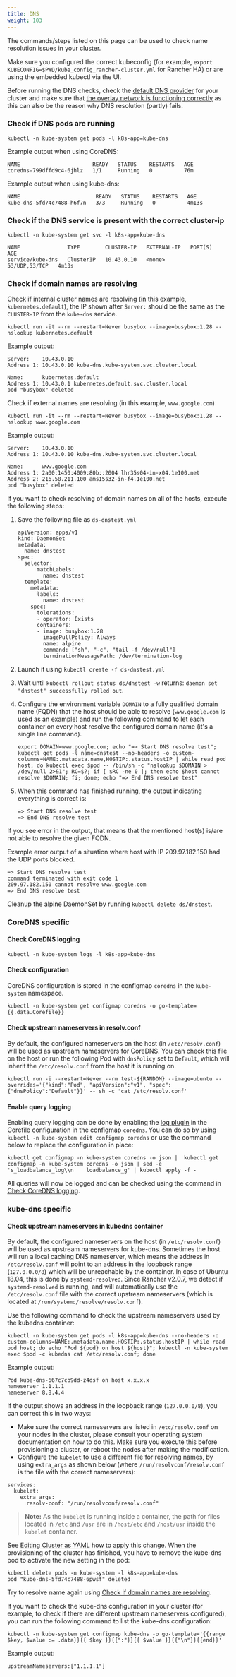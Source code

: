 ```yaml
---
title: DNS
weight: 103
---
```


The commands/steps listed on this page can be used to check name resolution issues in your cluster.

Make sure you configured the correct kubeconfig (for example, `export KUBECONFIG=$PWD/kube_config_rancher-cluster.yml` for Rancher HA) or are using the embedded kubectl via the UI.

Before running the DNS checks, check the [default DNS provider]({{<baseurl>}}/rancher/v2.0.x-v2.4.x/en/cluster-provisioning/rke-clusters/options/#default-dns-provider) for your cluster and make sure that [the overlay network is functioning correctly]({{<baseurl>}}/rancher/v2.0.x-v2.4.x/en/troubleshooting/networking/#check-if-overlay-network-is-functioning-correctly) as this can also be the reason why DNS resolution (partly) fails.

### Check if DNS pods are running

```
kubectl -n kube-system get pods -l k8s-app=kube-dns
```

Example output when using CoreDNS:
```
NAME                       READY   STATUS    RESTARTS   AGE
coredns-799dffd9c4-6jhlz   1/1     Running   0          76m
```

Example output when using kube-dns:
```
NAME                        READY   STATUS    RESTARTS   AGE
kube-dns-5fd74c7488-h6f7n   3/3     Running   0          4m13s
```

### Check if the DNS service is present with the correct cluster-ip

```
kubectl -n kube-system get svc -l k8s-app=kube-dns
```

```
NAME               TYPE        CLUSTER-IP   EXTERNAL-IP   PORT(S)         AGE
service/kube-dns   ClusterIP   10.43.0.10   <none>        53/UDP,53/TCP   4m13s
```

### Check if domain names are resolving

Check if internal cluster names are resolving (in this example, `kubernetes.default`), the IP shown after `Server:` should be the same as the `CLUSTER-IP` from the `kube-dns` service.

```
kubectl run -it --rm --restart=Never busybox --image=busybox:1.28 -- nslookup kubernetes.default
```

Example output:
```
Server:    10.43.0.10
Address 1: 10.43.0.10 kube-dns.kube-system.svc.cluster.local

Name:      kubernetes.default
Address 1: 10.43.0.1 kubernetes.default.svc.cluster.local
pod "busybox" deleted
```

Check if external names are resolving (in this example, `www.google.com`)

```
kubectl run -it --rm --restart=Never busybox --image=busybox:1.28 -- nslookup www.google.com
```

Example output:
```
Server:    10.43.0.10
Address 1: 10.43.0.10 kube-dns.kube-system.svc.cluster.local

Name:      www.google.com
Address 1: 2a00:1450:4009:80b::2004 lhr35s04-in-x04.1e100.net
Address 2: 216.58.211.100 ams15s32-in-f4.1e100.net
pod "busybox" deleted
```

If you want to check resolving of domain names on all of the hosts, execute the following steps:

1. Save the following file as `ds-dnstest.yml`

    ```
    apiVersion: apps/v1
    kind: DaemonSet
    metadata:
      name: dnstest
    spec:
      selector:
          matchLabels:
            name: dnstest
      template:
        metadata:
          labels:
            name: dnstest
        spec:
          tolerations:
          - operator: Exists
          containers:
          - image: busybox:1.28
            imagePullPolicy: Always
            name: alpine
            command: ["sh", "-c", "tail -f /dev/null"]
            terminationMessagePath: /dev/termination-log
    ```

2. Launch it using `kubectl create -f ds-dnstest.yml`
3. Wait until `kubectl rollout status ds/dnstest -w` returns: `daemon set "dnstest" successfully rolled out`.
4. Configure the environment variable `DOMAIN` to a fully qualified domain name (FQDN) that the host should be able to resolve (`www.google.com` is used as an example) and run the following command to let each container on every host resolve the configured domain name (it's a single line command).

    ```
    export DOMAIN=www.google.com; echo "=> Start DNS resolve test"; kubectl get pods -l name=dnstest --no-headers -o custom-columns=NAME:.metadata.name,HOSTIP:.status.hostIP | while read pod host; do kubectl exec $pod -- /bin/sh -c "nslookup $DOMAIN > /dev/null 2>&1"; RC=$?; if [ $RC -ne 0 ]; then echo $host cannot resolve $DOMAIN; fi; done; echo "=> End DNS resolve test"
    ```

5. When this command has finished running, the output indicating everything is correct is:

    ```
    => Start DNS resolve test
    => End DNS resolve test
    ```

If you see error in the output, that means that the mentioned host(s) is/are not able to resolve the given FQDN.

Example error output of a situation where host with IP 209.97.182.150 had the UDP ports blocked.

```
=> Start DNS resolve test
command terminated with exit code 1
209.97.182.150 cannot resolve www.google.com
=> End DNS resolve test
```

Cleanup the alpine DaemonSet by running `kubectl delete ds/dnstest`.

### CoreDNS specific

#### Check CoreDNS logging

```
kubectl -n kube-system logs -l k8s-app=kube-dns
```

#### Check configuration

CoreDNS configuration is stored in the configmap `coredns` in the `kube-system` namespace.

```
kubectl -n kube-system get configmap coredns -o go-template={{.data.Corefile}}
```

#### Check upstream nameservers in resolv.conf

By default, the configured nameservers on the host (in `/etc/resolv.conf`) will be used as upstream nameservers for CoreDNS. You can check this file on the host or run the following Pod with `dnsPolicy` set to `Default`, which will inherit the `/etc/resolv.conf` from the host it is running on.

```
kubectl run -i --restart=Never --rm test-${RANDOM} --image=ubuntu --overrides='{"kind":"Pod", "apiVersion":"v1", "spec": {"dnsPolicy":"Default"}}' -- sh -c 'cat /etc/resolv.conf'
```

#### Enable query logging

Enabling query logging can be done by enabling the [log plugin](https://coredns.io/plugins/log/) in the Corefile configuration in the configmap `coredns`. You can do so by using `kubectl -n kube-system edit configmap coredns` or use the command below to replace the configuration in place:

```
kubectl get configmap -n kube-system coredns -o json |  kubectl get configmap -n kube-system coredns -o json | sed -e 's_loadbalance_log\\n    loadbalance_g' | kubectl apply -f -
```

All queries will now be logged and can be checked using the command in [Check CoreDNS logging](#check-coredns-logging).

### kube-dns specific

#### Check upstream nameservers in kubedns container

By default, the configured nameservers on the host (in `/etc/resolv.conf`) will be used as upstream nameservers for kube-dns. Sometimes the host will run a local caching DNS nameserver, which means the address in `/etc/resolv.conf` will point to an address in the loopback range (`127.0.0.0/8`) which will be unreachable by the container. In case of Ubuntu 18.04, this is done by `systemd-resolved`. Since Rancher v2.0.7, we detect if `systemd-resolved` is running, and will automatically use the `/etc/resolv.conf` file with the correct upstream nameservers (which is located at `/run/systemd/resolve/resolv.conf`).

Use the following command to check the upstream nameservers used by the kubedns container:

```
kubectl -n kube-system get pods -l k8s-app=kube-dns --no-headers -o custom-columns=NAME:.metadata.name,HOSTIP:.status.hostIP | while read pod host; do echo "Pod ${pod} on host ${host}"; kubectl -n kube-system exec $pod -c kubedns cat /etc/resolv.conf; done
```

Example output:
```
Pod kube-dns-667c7cb9dd-z4dsf on host x.x.x.x
nameserver 1.1.1.1
nameserver 8.8.4.4
```

If the output shows an address in the loopback range (`127.0.0.0/8`), you can correct this in two ways:

* Make sure the correct nameservers are listed in `/etc/resolv.conf` on your nodes in the cluster, please consult your operating system documentation on how to do this. Make sure you execute this before provisioning a cluster, or reboot the nodes after making the modification.
* Configure the `kubelet` to use a different file for resolving names, by using `extra_args` as shown below (where `/run/resolvconf/resolv.conf` is the file with the correct nameservers):

```
services:
  kubelet:
    extra_args:
      resolv-conf: "/run/resolvconf/resolv.conf"
```

> **Note:** As the `kubelet` is running inside a container, the path for files located in `/etc` and `/usr` are in `/host/etc` and `/host/usr` inside the `kubelet` container.

See [Editing Cluster as YAML]({{<baseurl>}}/rancher/v2.0.x-v2.4.x/en/k8s-in-rancher/editing-clusters/#editing-cluster-as-yaml) how to apply this change. When the provisioning of the cluster has finished, you have to remove the kube-dns pod to activate the new setting in the pod:

```
kubectl delete pods -n kube-system -l k8s-app=kube-dns
pod "kube-dns-5fd74c7488-6pwsf" deleted
```

Try to resolve name again using [Check if domain names are resolving](#check-if-domain-names-are-resolving).

If you want to check the kube-dns configuration in your cluster (for example, to check if there are different upstream nameservers configured), you can run the following command to list the kube-dns configuration:

```
kubectl -n kube-system get configmap kube-dns -o go-template='{{range $key, $value := .data}}{{ $key }}{{":"}}{{ $value }}{{"\n"}}{{end}}'
```

Example output:
```
upstreamNameservers:["1.1.1.1"]
```
